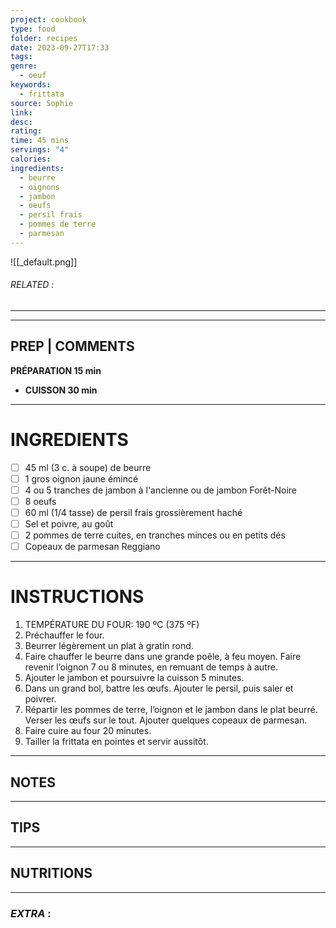 ```yaml
---
project: cookbook
type: food
folder: recipes
date: 2023-09-27T17:33
tags: 
genre:
  - oeuf
keywords:
  - frittata
source: Sophie
link: 
desc: 
rating: 
time: 45 mins
servings: "4"
calories: 
ingredients:
  - beurre
  - oignons
  - jambon
  - oeufs
  - persil frais
  - pommes de terre
  - parmesan
---
```


![[_default.png]]
###### *RELATED* : 
---


---
## PREP | COMMENTS

**PRÉPARATION 15 min**
- **CUISSON 30 min**

---
# INGREDIENTS

- [ ] 45 ml (3 c. à soupe) de beurre
- [ ] 1 gros oignon jaune émincé
- [ ] 4 ou 5 tranches de jambon à l'ancienne ou de jambon Forêt-Noire
- [ ] 8 oeufs
- [ ] 60 ml (1/4 tasse) de persil frais grossièrement haché
- [ ] Sel et poivre, au goût
- [ ] 2 pommes de terre cuites, en tranches minces ou en petits dés
- [ ] Copeaux de parmesan Reggiano

---
# INSTRUCTIONS

1. TEMPÉRATURE DU FOUR: 190 ºC (375 ºF)
2. Préchauffer le four.
3. Beurrer légèrement un plat à gratin rond.
4. Faire chauffer le beurre dans une grande poêle, à feu moyen. Faire revenir l’oignon 7 ou 8 minutes, en remuant de temps à autre.
5. Ajouter le jambon et poursuivre la cuisson 5 minutes.
6. Dans un grand bol, battre les œufs. Ajouter le persil, puis saler et poivrer.
7. Répartir les pommes de terre, l’oignon et le jambon dans le plat beurré. Verser les œufs sur le tout. Ajouter quelques copeaux de parmesan.
8. Faire cuire au four 20 minutes.
9. Tailler la frittata en pointes et servir aussitôt.

---
## NOTES



---
## TIPS



---
## NUTRITIONS



---
### *EXTRA* :



